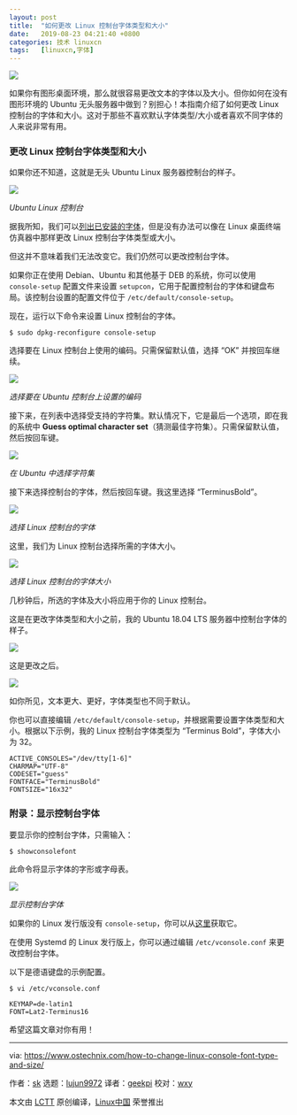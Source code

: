 ```yaml
---
layout: post
title:	"如何更改 Linux 控制台字体类型和大小"
date:	2019-08-23 04:21:40 +0800 
categories:	技术 linuxcn 
tags:	[linuxcn,字体]
---
```



![](/Asserts/Images/album/201908/23/041741x6qiajjijupjyjsp.jpg)


如果你有图形桌面环境，那么就很容易更改文本的字体以及大小。但你如何在没有图形环境的 Ubuntu 无头服务器中做到？别担心！本指南介绍了如何更改 Linux 控制台的字体和大小。这对于那些不喜欢默认字体类型/大小或者喜欢不同字体的人来说非常有用。


### 更改 Linux 控制台字体类型和大小


如果你还不知道，这就是无头 Ubuntu Linux 服务器控制台的样子。


![](/Asserts/Images/album/201908/23/042142jbtznutqltqx1svn.png)


*Ubuntu Linux 控制台*


据我所知，我们可以[列出已安装的字体](https://www.ostechnix.com/find-installed-fonts-commandline-linux/)，但是没有办法可以像在 Linux 桌面终端仿真器中那样更改 Linux 控制台字体类型或大小。


但这并不意味着我们无法改变它。我们仍然可以更改控制台字体。


如果你正在使用 Debian、Ubuntu 和其他基于 DEB 的系统，你可以使用 `console-setup` 配置文件来设置 `setupcon`，它用于配置控制台的字体和键盘布局。该控制台设置的配置文件位于 `/etc/default/console-setup`。


现在，运行以下命令来设置 Linux 控制台的字体。



```
$ sudo dpkg-reconfigure console-setup
```

选择要在 Linux 控制台上使用的编码。只需保留默认值，选择 “OK” 并按回车继续。


![](/Asserts/Images/album/201908/23/042142r4p594ca875jzyrg.png)


*选择要在 Ubuntu 控制台上设置的编码*


接下来，在列表中选择受支持的字符集。默认情况下，它是最后一个选项，即在我的系统中 **Guess optimal character set**（猜测最佳字符集）。只需保留默认值，然后按回车键。


![](/Asserts/Images/album/201908/23/042143elshvyxoi621pxv2.png)


*在 Ubuntu 中选择字符集*


接下来选择控制台的字体，然后按回车键。我这里选择 “TerminusBold”。


![](/Asserts/Images/album/201908/23/042143shq0igbiljgyfiqi.png)


*选择 Linux 控制台的字体*


这里，我们为 Linux 控制台选择所需的字体大小。


![](/Asserts/Images/album/201908/23/042143xb5bfbbfz15db4bw.png)


*选择 Linux 控制台的字体大小*


几秒钟后，所选的字体及大小将应用于你的 Linux 控制台。


这是在更改字体类型和大小之前，我的 Ubuntu 18.04 LTS 服务器中控制台字体的样子。


![](/Asserts/Images/album/201908/23/042143vi311x373uydpuk1.png)


这是更改之后。


![](/Asserts/Images/album/201908/23/042144msoqjooro3h3q33r.png)


如你所见，文本更大、更好，字体类型也不同于默认。


你也可以直接编辑 `/etc/default/console-setup`，并根据需要设置字体类型和大小。根据以下示例，我的 Linux 控制台字体类型为 “Terminus Bold”，字体大小为 32。



```
ACTIVE_CONSOLES="/dev/tty[1-6]"
CHARMAP="UTF-8"
CODESET="guess"
FONTFACE="TerminusBold"
FONTSIZE="16x32"
```

### 附录：显示控制台字体


要显示你的控制台字体，只需输入：



```
$ showconsolefont
```

此命令将显示字体的字形或字母表。


![](/Asserts/Images/album/201908/23/042144ol1pi1yf7qglqiug.png)


*显示控制台字体*


如果你的 Linux 发行版没有 `console-setup`，你可以从[这里](https://software.opensuse.org/package/console-setup)获取它。


在使用 Systemd 的 Linux 发行版上，你可以通过编辑 `/etc/vconsole.conf` 来更改控制台字体。


以下是德语键盘的示例配置。



```
$ vi /etc/vconsole.conf

KEYMAP=de-latin1
FONT=Lat2-Terminus16
```

希望这篇文章对你有用！




---


via: <https://www.ostechnix.com/how-to-change-linux-console-font-type-and-size/>


作者：[sk](https://www.ostechnix.com/author/sk/) 选题：[lujun9972](https://github.com/lujun9972) 译者：[geekpi](https://github.com/geekpi) 校对：[wxy](https://github.com/wxy)


本文由 [LCTT](https://github.com/LCTT/TranslateProject) 原创编译，[Linux中国](https://linux.cn/) 荣誉推出
